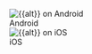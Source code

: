 <figure class="site-figure">
  <div class="site-figure-container">
      <img src='/assets/images/docs/get-started/android/{{image}}' alt='{{alt}} on Android' class='{{class}}'>
      <figcaption class="figure-caption">Android</figcaption>
  </div>
  <div class="site-figure-container">
      <img src='/assets/images/docs/get-started/ios/{{image}}' alt='{{alt}} on iOS' class='{{class}}'>
      <figcaption class="figure-caption">iOS</figcaption>
  </div>
</figure>
